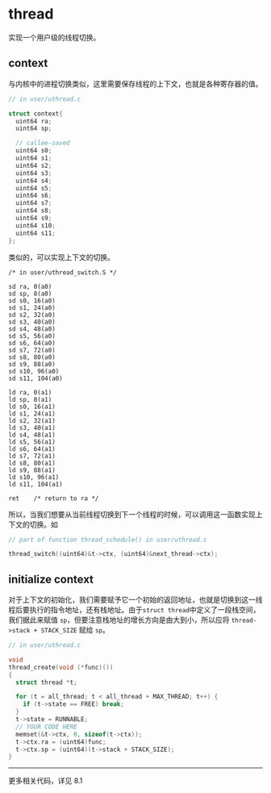 # thread

实现一个用户级的线程切换。

## context

与内核中的进程切换类似，这里需要保存线程的上下文，也就是各种寄存器的值。

```c
// in user/uthread.c

struct context{
  uint64 ra;
  uint64 sp;

  // callee-saved
  uint64 s0;
  uint64 s1;
  uint64 s2;
  uint64 s3;
  uint64 s4;
  uint64 s5;
  uint64 s6;
  uint64 s7;
  uint64 s8;
  uint64 s9;
  uint64 s10;
  uint64 s11;
};
```

类似的，可以实现上下文的切换。

```x86asm
/* in user/uthread_switch.S */

sd ra, 0(a0)
sd sp, 8(a0)
sd s0, 16(a0)
sd s1, 24(a0)
sd s2, 32(a0)
sd s3, 40(a0)
sd s4, 48(a0)
sd s5, 56(a0)
sd s6, 64(a0)
sd s7, 72(a0)
sd s8, 80(a0)
sd s9, 88(a0)
sd s10, 96(a0)
sd s11, 104(a0)

ld ra, 0(a1)
ld sp, 8(a1)
ld s0, 16(a1)
ld s1, 24(a1)
ld s2, 32(a1)
ld s3, 40(a1)
ld s4, 48(a1)
ld s5, 56(a1)
ld s6, 64(a1)
ld s7, 72(a1)
ld s8, 80(a1)
ld s9, 88(a1)
ld s10, 96(a1)
ld s11, 104(a1)

ret    /* return to ra */

```

所以，当我们想要从当前线程切换到下一个线程的时候，可以调用这一函数实现上下文的切换。如

```c
// part of function thread_schedule() in user/uthread.c

thread_switch((uint64)&t->ctx, (uint64)&next_thread->ctx);
```

## initialize context

对于上下文的初始化，我们需要赋予它一个初始的返回地址，也就是切换到这一线程后要执行的指令地址，还有栈地址。由于`struct thread`中定义了一段栈空间，我们据此来赋值 `sp`，但要注意栈地址的增长方向是由大到小，所以应将 `thread->stack + STACK_SIZE` 赋给 `sp`。

```c
// in user/uthread.c

void 
thread_create(void (*func)())
{
  struct thread *t;

  for (t = all_thread; t < all_thread + MAX_THREAD; t++) {
    if (t->state == FREE) break;
  }
  t->state = RUNNABLE;
  // YOUR CODE HERE
  memset(&t->ctx, 0, sizeof(t->ctx));
  t->ctx.ra = (uint64)func;
  t->ctx.sp = (uint64)(t->stack + STACK_SIZE);
}
```

---

更多相关代码，详见 8.1